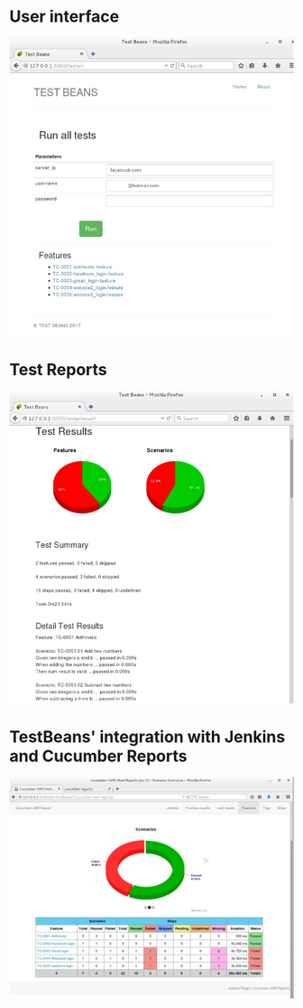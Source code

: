 # User interface
![Alt text](/images/Testbeans_UserInterface.jpg)

# Test Reports
![Alt text](/images/Testbeans_TestReport.jpg)

# TestBeans' integration with Jenkins and Cucumber Reports
![Alt text](/images/Testbeans_with_Jenkins_CucumberReports.jpg)

